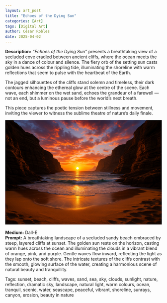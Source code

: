```yaml
---
layout: art_post
title: "Echoes of the Dying Sun"
categories: [Art]
tags: [Digital Art]
author: César Robles
date: 2025-04-02
---
```

**Description:** *“Echoes of the Dying Sun”* presents a breathtaking view of a secluded cove cradled between ancient cliffs, where the ocean meets the sky in a dance of colour and silence. The fiery orb of the setting sun casts golden hues across the rippling tide, illuminating the shoreline with warm reflections that seem to pulse with the heartbeat of the Earth.

The jagged silhouettes of the cliffs stand solemn and timeless, their dark contours enhancing the ethereal glow at the centre of the scene. Each wave, each shimmer on the wet sand, echoes the grandeur of a farewell — not an end, but a luminous pause before the world’s next breath.

This piece captures the poetic tension between stillness and movement, inviting the viewer to witness the sublime theatre of nature’s daily finale.

![Echoes of the Dying Sun](/imag/digital_art/echoes_of_the_dying_sun.png)

**Medium:** Dall-E\
**Prompt:** A breathtaking landscape of a secluded sandy beach embraced by steep, layered cliffs at sunset. The golden sun rests on the horizon, casting warm hues across the ocean and illuminating the clouds in a vibrant blend of orange, pink, and purple. Gentle waves flow inward, reflecting the light as they lap onto the soft shore. The intricate textures of the cliffs contrast with the smooth, glowing surface of the water, creating a harmonious scene of natural beauty and tranquillity.

Tags: sunset, beach, cliffs, waves, sand, sea, sky, clouds, sunlight, nature, reflection, dramatic sky, landscape, natural light, warm colours, ocean, tranquil, scenic, water, seascape, peaceful, vibrant, shoreline, sunrays, canyon, erosion, beauty in nature